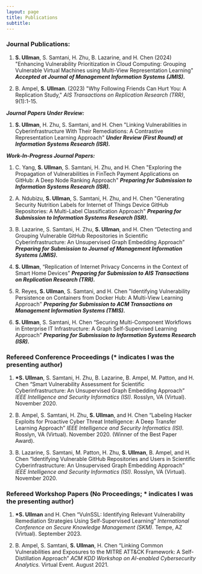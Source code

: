 ```yaml
---
layout: page
title: Publications
subtitle:
---
```


### Journal Publications:
1. __S. Ullman__, S. Samtani, H. Zhu, B. Lazarine, and H. Chen (2024) "Enhancing Vulnerability Prioritization in Cloud Computing: Grouping Vulnerable Virtual Machines using Multi-View Representation Learning" *__Accepted at Journal of Management Information Systems (JMIS).__*

1. B. Ampel, __S. Ullman__. (2023) "Why Following Friends Can Hurt You: A Replication Study," _AIS Transactions on Replication Research (TRR)_, 9(1):1-15.

*__Journal Papers Under Review:__*
1. __S. Ullman__, H. Zhu, S. Samtani, and H. Chen "Linking Vulnerabilities in Cyberinfrastructure With Their Remediations: A Contrastive Representation Learning Approach" *__Under Review (First Round) at Information Systems Research (ISR).__*

*__Work-In-Progress Journal Papers:__*
1. C. Yang, __S. Ullman__, S. Samtani, H. Zhu, and H. Chen "Exploring the Propagation of Vulnerabilities in FinTech Payment Applications on GitHub: A Deep Node Ranking Approach" *__Preparing for Submission to Information Systems Research (ISR).__*

1. A. Ndubizu, __S. Ullman__, S. Samtani, H. Zhu, and H. Chen "Generating Security Nutrition Labels for Internet of Things Device GitHub Repositories: A Multi-Label Classification Approach" *__Preparing for Submission to Information Systems Research (ISR).__*

1. B. Lazarine, S. Samtani, H. Zhu, __S. Ullman__, and H. Chen “Detecting and Grouping Vulnerable GitHub Repositories in Scientific Cyberinfrastructure: An Unsupervised Graph Embedding Approach” *__Preparing for Submission to Journal of Management Information Systems (JMIS).__*

1. __S. Ullman__, “Replication of Internet Privacy Concerns in the Context of Smart Home Devices” *__Preparing for Submission to AIS Transactions on Replication Research (TRR).__*

1. R. Reyes, __S. Ullman__, S. Samtani, and H. Chen "Identifying Vulnerability Persistence on Containers from Docker Hub: A Multi-View Learning Approach" *__Preparing for Submission to ACM Transactions on Management Information Systems (TMIS).__*

1. __S. Ullman__, S. Samtani, H. Chen “Securing Multi-Component Workflows in Enterprise IT Infrastructure: A Graph Self-Supervised Learning Approach” *__Preparing for Submission to Information Systems Research (ISR).__*

### Refereed Conference Proceedings (* indicates I was the presenting author)
1. __*S. Ullman__, S. Samtani, H. Zhu, B. Lazarine, B. Ampel, M. Patton, and H. Chen “Smart Vulnerability Assessment for Scientific Cyberinfrastructure: An Unsupervised Graph Embedding Approach” _IEEE Intelligence and Security Informatics (ISI)._ Rosslyn, VA (Virtual). November 2020.

1. B. Ampel, S. Samtani, H. Zhu, __S. Ullman__, and H. Chen “Labeling Hacker Exploits for Proactive Cyber Threat Intelligence: A Deep Transfer Learning Approach” _IEEE Intelligence and Security Informatics (ISI)._ Rosslyn, VA (Virtual). November 2020. (Winner of the Best Paper Award).

1. B. Lazarine, S. Samtani, M. Patton, H. Zhu, __S. Ullman__, B. Ampel, and H. Chen “Identifying Vulnerable GitHub Repositories and Users in Scientific Cyberinfrastructure: An Unsupervised Graph Embedding Approach” _IEEE Intelligence and Security Informatics (ISI)._ Rosslyn, VA (Virtual). November 2020.

### Refereed Workshop Papers (No Proceedings; * indicates I was the presenting author)
1. __*S. Ullman__ and H. Chen “VulnSSL: Identifying Relevant Vulnerability Remediation Strategies Using Self-Supervised Learning” _International Conference on Secure Knowledge Management (SKM)._ Tempe, AZ (Virtual). September 2023.

2. B. Ampel, S. Samtani, __S. Ullman__, H. Chen “Linking Common Vulnerabilities and Exposures to the MITRE ATT&CK Framework: A Self-Distillation Approach” _ACM KDD Workshop on AI-enabled Cybersecurity Analytics._ Virtual Event. August 2021.

<!-- My name is Inigo Montoya. I have the following qualities:

- I rock a great mustache
- I'm extremely loyal to my family

What else do you need? -->

<!-- ### My story -->

<!-- To be honest, I'm having some trouble remembering right now, so why don't you just watch [my movie](https://en.wikipedia.org/wiki/The_Princess_Bride_%28film%29) and it will answer **all** your questions. -->
